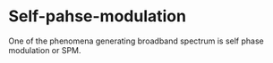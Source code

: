 # Self-pahse-modulation
One of the phenomena generating broadband spectrum is self phase modulation or SPM. 

